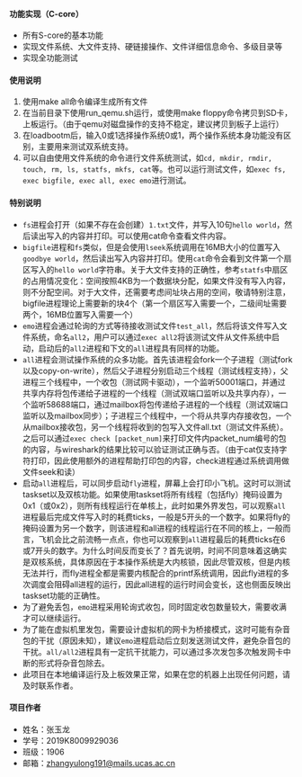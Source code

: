 #### 功能实现（C-core）

+ 所有S-core的基本功能
+ 实现文件系统、大文件支持、硬链接操作、文件详细信息命令、多级目录等
+ 实现全功能测试

#### 使用说明

1. 使用make all命令编译生成所有文件
2. 在当前目录下使用run_qemu.sh运行，或使用make floppy命令拷贝到SD卡，上板运行。（由于qemu对磁盘操作的支持不稳定，建议拷贝到板子上运行）
2. 在loadbootm后，输入0或1选择操作系统0或1，两个操作系统本身功能没有区别，主要用来测试双系统支持。
3. 可以自由使用文件系统的命令进行文件系统测试，如`cd, mkdir, rmdir, touch, rm, ls, statfs, mkfs, cat`等。也可以运行测试文件，如`exec fs, exec bigfile, exec all, exec emo`进行测试。

#### 特别说明

+ `fs`进程会打开（如果不存在会创建）`1.txt`文件，并写入10句`hello world`，然后读出写入的内容并打印。可以使用cat命令查看文件内容。
+ `bigfile`进程和`fs`类似，但是会使用`lseek`系统调用在16MB大小的位置写入`goodbye world`，然后读出写入内容并打印。使用`cat`命令会看到文件第一个扇区写入的`hello world`字符串。关于大文件支持的正确性，参考`statfs`中扇区的占用情况变化：空间按照4KB为一个数据块分配，如果文件没有写入内容，则不分配空间。对于大文件，还需要考虑间址块占用的空间，敬请特别注意，bigfile进程理论上需要新的块4个（第一个扇区写入需要一个，二级间址需要两个，16MB位置写入需要一个）
+ `emo`进程会通过轮询的方式等待接收测试文件`test_all`，然后将该文件写入文件系统，命名`all2`，用户可以通过`exec all2`将该测试文件从文件系统中启动，启动后的`all2`进程和下文的`all`进程具有同样的功能。
+ `all`进程会测试操作系统的众多功能。首先该进程会fork一个子进程（测试fork以及copy-on-write），然后父子进程分别启动三个线程（测试线程支持），父进程三个线程中，一个收包（测试网卡驱动），一个监听50001端口，并通过共享内存将包传递给子进程的一个线程（测试双端口监听以及共享内存），一个监听58688端口，通过mailbox将包传递给子进程的一个线程（测试双端口监听以及mailbox同步）；子进程三个线程中，一个将从共享内存接收包，一个从mailbox接收包，另一个线程将收到的包写入文件all.txt（测试文件系统）。之后可以通过`exec check [packet_num]`来打印文件内packet_num编号的包的内容，与wireshark的结果比较可以验证测试正确与否。（由于cat仅支持字符打印，因此使用额外的进程帮助打印包的内容，check进程通过系统调用做文件seek和读）
+ 启动`all`进程后，可以同步启动`fly`进程，屏幕上会打印小飞机。这时可以测试taskset以及双核功能。如果使用taskset将所有线程（包括fly）掩码设置为0x1（或0x2），则所有线程运行在单核上，此时如果外界发包，可以观察`all`进程最后完成文件写入时的耗费ticks，一般是5开头的一个数字。如果将fly的掩码设置为另一个数字，则该进程和all进程的线程运行在不同的核上，一般而言，飞机会比之前流畅一点点，你也可以观察到`all`进程最后的耗费ticks在6或7开头的数字。为什么时间反而变长了？首先说明，时间不同意味着这确实是双核系统，具体原因在于本操作系统是大内核锁，因此尽管双核，但是内核无法并行，而fly进程全都是需要内核配合的printf系统调用，因此fly进程的多次调度会阻碍all进程的运行，因此all进程的运行时间会变长，这也侧面反映出taskset功能的正确性。
+ 为了避免丢包，`emo`进程采用轮询式收包，同时固定收包数量较大，需要收满才可以继续运行。
+ 为了能在虚拟机里发包，需要设计虚拟机的网卡为桥接模式，这时可能有杂音包的干扰（原因未知），建议`emo`进程启动后立刻发送测试文件，避免杂音包的干扰。`all/all2`进程具有一定抗干扰能力，可以通过多次发包多次触发网卡中断的形式将杂音包除去。
+ 此项目在本地编译运行及上板效果正常，如果在您的机器上出现任何问题，请及时联系作者。

#### 项目作者

+ 姓名：张玉龙
+ 学号：2019K8009929036
+ 班级：1906
+ 邮箱：zhangyulong191@mails.ucas.ac.cn

